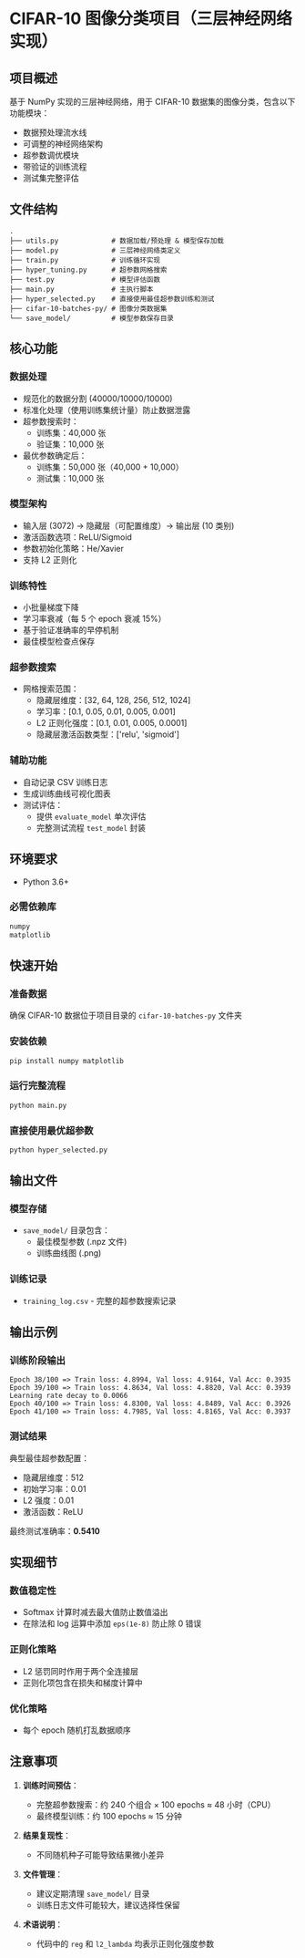
# CIFAR-10 图像分类项目（三层神经网络实现）

## 项目概述
基于 NumPy 实现的三层神经网络，用于 CIFAR-10 数据集的图像分类，包含以下功能模块：
- 数据预处理流水线
- 可调整的神经网络架构
- 超参数调优模块
- 带验证的训练流程
- 测试集完整评估

## 文件结构
```text
.
├── utils.py             # 数据加载/预处理 & 模型保存加载
├── model.py             # 三层神经网络类定义
├── train.py             # 训练循环实现
├── hyper_tuning.py      # 超参数网格搜索
├── test.py              # 模型评估函数
├── main.py              # 主执行脚本
├── hyper_selected.py    # 直接使用最佳超参数训练和测试
├── cifar-10-batches-py/ # 图像分类数据集
└── save_model/          # 模型参数保存目录
```

## 核心功能

### 数据处理
- 规范化的数据分割 (40000/10000/10000)
- 标准化处理（使用训练集统计量）防止数据泄露
- 超参数搜索时：
  - 训练集：40,000 张
  - 验证集：10,000 张
- 最优参数确定后：
  - 训练集：50,000 张（40,000 + 10,000）
  - 测试集：10,000 张

### 模型架构
- 输入层 (3072) → 隐藏层（可配置维度）→ 输出层 (10 类别)
- 激活函数选项：ReLU/Sigmoid
- 参数初始化策略：He/Xavier
- 支持 L2 正则化

### 训练特性
- 小批量梯度下降
- 学习率衰减（每 5 个 epoch 衰减 15%）
- 基于验证准确率的早停机制
- 最佳模型检查点保存

### 超参数搜索
- 网格搜索范围：
  - 隐藏层维度：[32, 64, 128, 256, 512, 1024]
  - 学习率：[0.1, 0.05, 0.01, 0.005, 0.001]
  - L2 正则化强度：[0.1, 0.01, 0.005, 0.0001]
  - 隐藏层激活函数类型：['relu', 'sigmoid']

### 辅助功能
- 自动记录 CSV 训练日志
- 生成训练曲线可视化图表
- 测试评估：
  - 提供 `evaluate_model` 单次评估
  - 完整测试流程 `test_model` 封装

## 环境要求
- Python 3.6+

### 必需依赖库
```bash
numpy
matplotlib
```

## 快速开始

### 准备数据
确保 CIFAR-10 数据位于项目目录的 `cifar-10-batches-py` 文件夹

### 安装依赖
```bash
pip install numpy matplotlib
```

### 运行完整流程
```bash
python main.py
```

### 直接使用最优超参数
```bash
python hyper_selected.py
```

## 输出文件

### 模型存储
- `save_model/` 目录包含：
  - 最佳模型参数 (.npz 文件)
  - 训练曲线图 (.png)

### 训练记录
- `training_log.csv` - 完整的超参数搜索记录

## 输出示例

### 训练阶段输出
```text
Epoch 38/100 => Train loss: 4.8994, Val loss: 4.9164, Val Acc: 0.3935
Epoch 39/100 => Train loss: 4.8634, Val loss: 4.8820, Val Acc: 0.3939
Learning rate decay to 0.0066
Epoch 40/100 => Train loss: 4.8300, Val loss: 4.8489, Val Acc: 0.3926
Epoch 41/100 => Train loss: 4.7985, Val loss: 4.8165, Val Acc: 0.3937
```

### 测试结果
典型最佳超参数配置：
- 隐藏层维度：512
- 初始学习率：0.01
- L2 强度：0.01
- 激活函数：ReLU

最终测试准确率：**0.5410**

## 实现细节

### 数值稳定性
- Softmax 计算时减去最大值防止数值溢出
- 在除法和 log 运算中添加 `eps(1e-8)` 防止除 0 错误

### 正则化策略
- L2 惩罚同时作用于两个全连接层
- 正则化项包含在损失和梯度计算中

### 优化策略
- 每个 epoch 随机打乱数据顺序

## 注意事项
1. **训练时间预估**：
   - 完整超参数搜索：约 240 个组合 × 100 epochs ≈ 48 小时（CPU）
   - 最终模型训练：约 100 epochs ≈ 15 分钟

2. **结果复现性**：
   - 不同随机种子可能导致结果微小差异

3. **文件管理**：
   - 建议定期清理 `save_model/` 目录
   - 训练日志文件可能较大，建议选择性保留

4. **术语说明**：
   - 代码中的 `reg` 和 `l2_lambda` 均表示正则化强度参数
```
